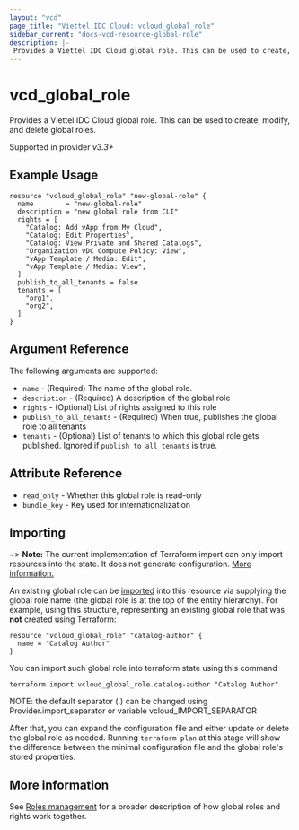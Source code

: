 ```yaml
---
layout: "vcd"
page_title: "Viettel IDC Cloud: vcloud_global_role"
sidebar_current: "docs-vcd-resource-global-role"
description: |-
 Provides a Viettel IDC Cloud global role. This can be used to create, modify, and delete global roles.
---
```


# vcd\_global\_role

Provides a Viettel IDC Cloud global role. This can be used to create, modify, and delete global roles.

Supported in provider *v3.3+*

## Example Usage

```hcl
resource "vcloud_global_role" "new-global-role" {
  name        = "new-global-role"
  description = "new global role from CLI"
  rights = [
    "Catalog: Add vApp from My Cloud",
    "Catalog: Edit Properties",
    "Catalog: View Private and Shared Catalogs",
    "Organization vDC Compute Policy: View",
    "vApp Template / Media: Edit",
    "vApp Template / Media: View",
  ]
  publish_to_all_tenants = false
  tenants = [
    "org1",
    "org2",
  ]
}
```

## Argument Reference

The following arguments are supported:

* `name` - (Required) The name of the global role.
* `description` - (Required) A description of the global role
* `rights` - (Optional) List of rights assigned to this role
* `publish_to_all_tenants` - (Required) When true, publishes the global role to all tenants
* `tenants` - (Optional) List of tenants to which this global role gets published. Ignored if `publish_to_all_tenants` is true.

## Attribute Reference

* `read_only` - Whether this global role is read-only
* `bundle_key` - Key used for internationalization

## Importing

~> **Note:** The current implementation of Terraform import can only import resources into the state. It does not generate
configuration. [More information.][docs-import]

An existing global role can be [imported][docs-import] into this resource via supplying the global role name (the global
role is at the top of the entity hierarchy).
For example, using this structure, representing an existing global role that was **not** created using Terraform:

```hcl
resource "vcloud_global_role" "catalog-author" {
  name = "Catalog Author"
}
```

You can import such global role into terraform state using this command

```
terraform import vcloud_global_role.catalog-author "Catalog Author"
```

NOTE: the default separator (.) can be changed using Provider.import_separator or variable vcloud_IMPORT_SEPARATOR

[docs-import]:https://www.terraform.io/docs/import/

After that, you can expand the configuration file and either update or delete the global role as needed. Running `terraform plan`
at this stage will show the difference between the minimal configuration file and the global role's stored properties.

## More information

See [Roles management](/providers/vmware/vcd/latest/docs/guides/roles_management) for a broader description of how global roles and
rights work together.
